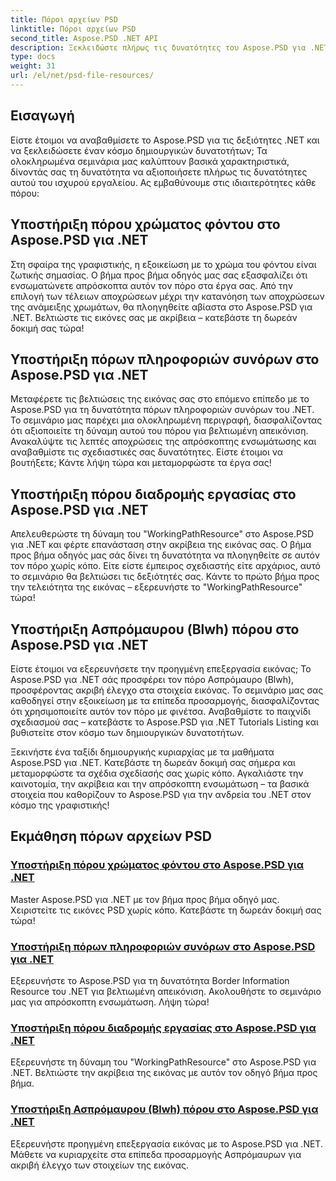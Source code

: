 ```yaml
---
title: Πόροι αρχείων PSD
linktitle: Πόροι αρχείων PSD
second_title: Aspose.PSD .NET API
description: Ξεκλειδώστε πλήρως τις δυνατότητες του Aspose.PSD για .NET με τα σεμινάρια μας. Κατακτήστε το χρώμα φόντου, τις πληροφορίες περιγράμματος, τη διαδρομή εργασίας και τους ασπρόμαυρους πόρους απρόσκοπτα.
type: docs
weight: 31
url: /el/net/psd-file-resources/
---
```


## Εισαγωγή

Είστε έτοιμοι να αναβαθμίσετε το Aspose.PSD για τις δεξιότητες .NET και να ξεκλειδώσετε έναν κόσμο δημιουργικών δυνατοτήτων; Τα ολοκληρωμένα σεμινάρια μας καλύπτουν βασικά χαρακτηριστικά, δίνοντάς σας τη δυνατότητα να αξιοποιήσετε πλήρως τις δυνατότητες αυτού του ισχυρού εργαλείου. Ας εμβαθύνουμε στις ιδιαιτερότητες κάθε πόρου:

## Υποστήριξη πόρου χρώματος φόντου στο Aspose.PSD για .NET

Στη σφαίρα της γραφιστικής, η εξοικείωση με το χρώμα του φόντου είναι ζωτικής σημασίας. Ο βήμα προς βήμα οδηγός μας σας εξασφαλίζει ότι ενσωματώνετε απρόσκοπτα αυτόν τον πόρο στα έργα σας. Από την επιλογή των τέλειων αποχρώσεων μέχρι την κατανόηση των αποχρώσεων της ανάμειξης χρωμάτων, θα πλοηγηθείτε αβίαστα στο Aspose.PSD για .NET. Βελτιώστε τις εικόνες σας με ακρίβεια – κατεβάστε τη δωρεάν δοκιμή σας τώρα!

## Υποστήριξη πόρων πληροφοριών συνόρων στο Aspose.PSD για .NET

Μεταφέρετε τις βελτιώσεις της εικόνας σας στο επόμενο επίπεδο με το Aspose.PSD για τη δυνατότητα πόρων πληροφοριών συνόρων του .NET. Το σεμινάριο μας παρέχει μια ολοκληρωμένη περιγραφή, διασφαλίζοντας ότι αξιοποιείτε τη δύναμη αυτού του πόρου για βελτιωμένη απεικόνιση. Ανακαλύψτε τις λεπτές αποχρώσεις της απρόσκοπτης ενσωμάτωσης και αναβαθμίστε τις σχεδιαστικές σας δυνατότητες. Είστε έτοιμοι να βουτήξετε; Κάντε λήψη τώρα και μεταμορφώστε τα έργα σας!

## Υποστήριξη πόρου διαδρομής εργασίας στο Aspose.PSD για .NET

Απελευθερώστε τη δύναμη του "WorkingPathResource" στο Aspose.PSD για .NET και φέρτε επανάσταση στην ακρίβεια της εικόνας σας. Ο βήμα προς βήμα οδηγός μας σάς δίνει τη δυνατότητα να πλοηγηθείτε σε αυτόν τον πόρο χωρίς κόπο. Είτε είστε έμπειρος σχεδιαστής είτε αρχάριος, αυτό το σεμινάριο θα βελτιώσει τις δεξιότητές σας. Κάντε το πρώτο βήμα προς την τελειότητα της εικόνας – εξερευνήστε το "WorkingPathResource" τώρα!

## Υποστήριξη Ασπρόμαυρου (Blwh) πόρου στο Aspose.PSD για .NET

Είστε έτοιμοι να εξερευνήσετε την προηγμένη επεξεργασία εικόνας; Το Aspose.PSD για .NET σάς προσφέρει τον πόρο Ασπρόμαυρο (Blwh), προσφέροντας ακριβή έλεγχο στα στοιχεία εικόνας. Το σεμινάριο μας σας καθοδηγεί στην εξοικείωση με τα επίπεδα προσαρμογής, διασφαλίζοντας ότι χρησιμοποιείτε αυτόν τον πόρο με φινέτσα. Αναβαθμίστε το παιχνίδι σχεδιασμού σας – κατεβάστε το Aspose.PSD για .NET Tutorials Listing και βυθιστείτε στον κόσμο των δημιουργικών δυνατοτήτων.

Ξεκινήστε ένα ταξίδι δημιουργικής κυριαρχίας με τα μαθήματα Aspose.PSD για .NET. Κατεβάστε τη δωρεάν δοκιμή σας σήμερα και μεταμορφώστε τα σχέδια σχεδίασής σας χωρίς κόπο. Αγκαλιάστε την καινοτομία, την ακρίβεια και την απρόσκοπτη ενσωμάτωση – τα βασικά στοιχεία που καθορίζουν το Aspose.PSD για την ανδρεία του .NET στον κόσμο της γραφιστικής!

## Εκμάθηση πόρων αρχείων PSD
### [Υποστήριξη πόρου χρώματος φόντου στο Aspose.PSD για .NET](./supporting-background-color-resource/)
Master Aspose.PSD για .NET με τον βήμα προς βήμα οδηγό μας. Χειριστείτε τις εικόνες PSD χωρίς κόπο. Κατεβάστε τη δωρεάν δοκιμή σας τώρα!
### [Υποστήριξη πόρων πληροφοριών συνόρων στο Aspose.PSD για .NET](./supporting-border-information-resource/)
Εξερευνήστε το Aspose.PSD για τη δυνατότητα Border Information Resource του .NET για βελτιωμένη απεικόνιση. Ακολουθήστε το σεμινάριο μας για απρόσκοπτη ενσωμάτωση. Λήψη τώρα!
### [Υποστήριξη πόρου διαδρομής εργασίας στο Aspose.PSD για .NET](./supporting-working-path-resource/)
Εξερευνήστε τη δύναμη του "WorkingPathResource" στο Aspose.PSD για .NET. Βελτιώστε την ακρίβεια της εικόνας με αυτόν τον οδηγό βήμα προς βήμα.
### [Υποστήριξη Ασπρόμαυρου (Blwh) πόρου στο Aspose.PSD για .NET](./supporting-black-and-white-blwh-resource/)
Εξερευνήστε προηγμένη επεξεργασία εικόνας με το Aspose.PSD για .NET. Μάθετε να κυριαρχείτε στα επίπεδα προσαρμογής Ασπρόμαυρων για ακριβή έλεγχο των στοιχείων της εικόνας.